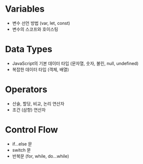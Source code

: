 # Variables
- 변수 선언 방법 (var, let, const)
- 변수의 스코프와 호이스팅


# Data Types
- JavaScript의 기본 데이터 타입 (문자열, 숫자, 불린, null, undefined)
- 복잡한 데이터 타입 (객체, 배열)


# Operators
- 산술, 할당, 비교, 논리 연산자
- 조건 (삼항) 연산자


# Control Flow
- if...else 문
- switch 문
- 반복문 (for, while, do...while)

